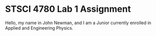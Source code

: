 # STSCI 4780 Lab 1 Assignment

Hello, my name in John Newman, and I am a Junior currently enrolled in Applied and Engineering Physics.
